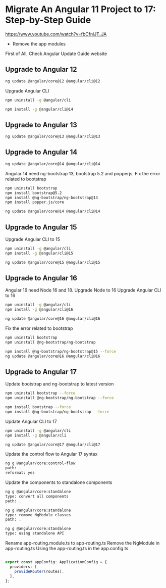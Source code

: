 # Migrate An Angular 11 Project to 17: Step-by-Step Guide

https://www.youtube.com/watch?v=fbCfniJT_JA

- Remove the app modules

First of All, Check Angular Update Guide website

## Upgrade to Angular 12

```bash
ng update @angular/core@12 @angular/cli@12
```

Upgrade Angular CLI
  
```bash
npm uninstall -g @angular/cli

npm install -g @angular/cli@14
```

## Upgrade to Angular 13

```bash
ng update @angular/core@13 @angular/cli@13
```

## Upgrade to Angular 14

```bash
ng update @angular/core@14 @angular/cli@14
```

Angular 14 need ng-bootstrap 13, bootstrap 5.2 and popperjs. Fix the error related to bootstrap

```bash
npm uninstall bootstrap
npm install bootstrap@5.2
npm install @ng-bootstrap/ng-bootstrap@13
npm install popper.js/core

ng update @angular/core@14 @angular/cli@14
```

## Upgrade to Angular 15

Upgrade Angular CLI to 15
  
```bash
npm uninstall -g @angular/cli
npm install -g @angular/cli@15

ng update @angular/core@15 @angular/cli@15
```

## Upgrade to Angular 16

Angular 16 need Node 16 and 18. Upgrade Node to 16
Upgrade Angular CLI to 16
  
```bash
npm uninstall -g @angular/cli
npm install -g @angular/cli@16

ng update @angular/core@16 @angular/cli@16
```

Fix the error related to bootstrap

```bash
npm uninstall bootstrap
npm uninstall @ng-bootstrap/ng-bootstrap

npm install @ng-bootstrap/ng-bootstrap@15 --force
ng update @angular/core@16 @angular/cli@16
```

## Upgrade to Angular 17

Update bootstrap and ng-bootstrap to latest version

```bash
npm uninstall bootstrap --force
npm uninstall @ng-bootstrap/ng-bootstrap --force

npm install bootstrap --force
npm install @ng-bootstrap/ng-bootstrap --force
```

Update Angular CLI to 17

```bash
npm uninstall -g @angular/cli
npm install -g @angular/cli

ng update @angular/core@17 @angular/cli@17
```

Update the control flow to Angular 17 syntax

```bash
ng g @angular/core:control-flow
path: .
reformat: yes
```

Update the components to standalone components

```bash
ng g @angular/core:standalone
type: convert all components
path: .

ng g @angular/core:standalone
type: remove NgModule classes
path: .

ng g @angular/core:standalone
type: using standalone API
```

Rename app-routing.module.ts to app-routing.ts
Remove the NgModule in app-routing.ts
Using the app-routing.ts in the app.config.ts

```ts

export const appConfig: ApplicationConfig = {
  providers: [
    provideRouter(routes),
  ],
};
```
